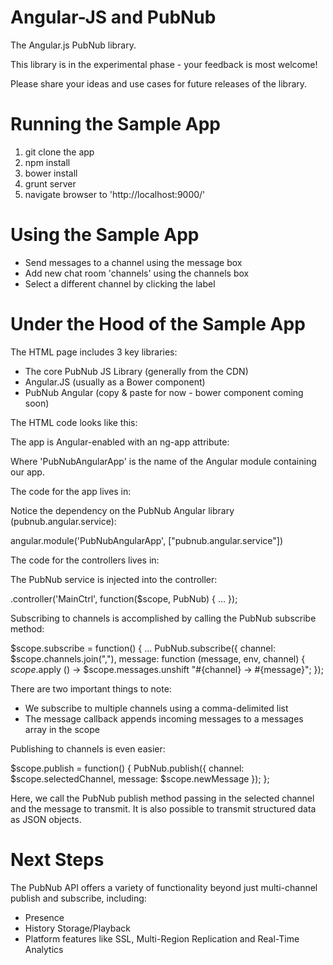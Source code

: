 Angular-JS and PubNub
=========================
The Angular.js PubNub library.

This library is in the experimental phase - your feedback is most welcome!

Please share your ideas and use cases for future releases of the library.


# Running the Sample App

1. git clone the app
1. npm install
1. bower install
1. grunt server
1. navigate browser to 'http://localhost:9000/'


# Using the Sample App

* Send messages to a channel using the message box
* Add new chat room 'channels' using the channels box
* Select a different channel by clicking the label


# Under the Hood of the Sample App

The HTML page includes 3 key libraries:

* The core PubNub JS Library (generally from the CDN)
* Angular.JS (usually as a Bower component)
* PubNub Angular (copy & paste for now - bower component coming soon)

The HTML code looks like this:

  <script src="http://cdn.pubnub.com/pubnub-3.5.3.js"></script>
  <script src="components/angular/angular.js"></script>
  <script src="scripts/pubnub-angular.js"></script>


The app is Angular-enabled with an ng-app attribute:

  <body ng-app="PubNubAngularApp">
    
Where 'PubNubAngularApp' is the name of the Angular module containing our app.

The code for the app lives in:

  <script src="scripts/app.js"></script>

Notice the dependency on the PubNub Angular library (pubnub.angular.service):

  angular.module('PubNubAngularApp', ["pubnub.angular.service"])

The code for the controllers lives in:

  <script src="scripts/controllers/main.js"></script>

The PubNub service is injected into the controller:

  .controller('MainCtrl', function($scope, PubNub) { ... });

Subscribing to channels is accomplished by calling the PubNub subscribe method:

  $scope.subscribe = function() {
    ...
    PubNub.subscribe({
      channel: $scope.channels.join(","),
      message: function (message, env, channel) {
        $scope.$apply () -> $scope.messages.unshift "#{channel} -> #{message}";
      });

There are two important things to note:

* We subscribe to multiple channels using a comma-delimited list
* The message callback appends incoming messages to a messages array in the scope


Publishing to channels is even easier:

  $scope.publish = function() {
    PubNub.publish({
      channel: $scope.selectedChannel,
      message: $scope.newMessage
    });
  };

Here, we call the PubNub publish method passing in the selected channel
and the message to transmit. It is also possible to transmit structured
data as JSON objects.

# Next Steps

The PubNub API offers a variety of functionality beyond just multi-channel
publish and subscribe, including:

* Presence
* History Storage/Playback
* Platform features like SSL, Multi-Region Replication and Real-Time Analytics


